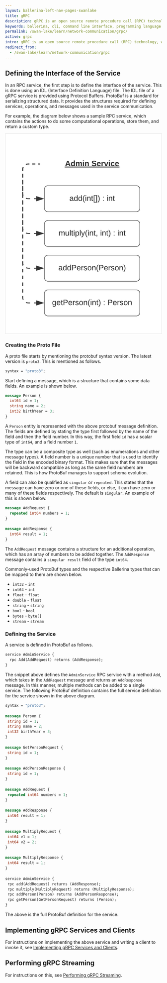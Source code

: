 ```yaml
---
layout: ballerina-left-nav-pages-swanlake
title: gRPC
description: gRPC is an open source remote procedure call (RPC) technology, which uses HTTP/2 for transport and is based on Google’s Protocol Buffers. It promises high performance, efficient network communication, features such as schema evolution, blocking and non-blocking communication, and bidirectional streaming. The topics below explain how gRPC works and the tools and techniques that are required to implement it using Ballerina.
keywords: ballerina, cli, command line interface, programming language
permalink: /swan-lake/learn/network-communication/grpc/
active: grpc
intro: gRPC is an open source remote procedure call (RPC) technology, which uses HTTP/2 for transport and is based on Google’s Protocol Buffers. It promises high performance, efficient network communication, features such as schema evolution, blocking and non-blocking communication, and bidirectional streaming. The topics below explain how gRPC works and the tools and techniques that are required to implement it using Ballerina. 
redirect_from:
  - /swan-lake/learn/network-communication/grpc
---
```


## Defining the Interface of the Service

In an RPC service, the first step is to define the interface of the service. This is done using an IDL (Interface Definition Language) file. The IDL file of a gRPC service is provided using Protocol Buffers. ProtoBuf is a standard for serializing structured data. It provides the structures required for defining services, operations, and messages used in the service communication. 

For example, the diagram below shows a sample RPC service, which contains the actions to do some computational operations, store them, and return a custom type. 

![Admin RPC Service](/swan-lake/learn/images/grpc-admin-service.png)

### Creating the Proto File

A proto file starts by mentioning the protobuf syntax version. The latest version is `proto3`. This is mentioned as follows.

```proto
syntax = "proto3";
```

Start defining a message, which is a structure that contains some data fields. An example is shown below.

```proto
message Person {
  int64 id = 1;
  string name = 2;
  int32 birthYear = 3;
}
```

A `Person` entity is represented with the above protobuf message definition. The fields are defined by stating the type first followed by the name of the field and then the field number. In this way, the first field `id` has a scalar type of `int64`, and a field number `1`. 

The type can be a composite type as well (such as enumerations and other message types). A field number is a unique number that is used to identify the field in the encoded binary format. This makes sure that the messages will be backward compatible as long as the same field numbers are retained. This is how ProtoBuf manages to support schema evolution. 

A field can also be qualified as `singular` or `repeated`. This states that the message can have zero or one of these fields, or else, it can have zero or many of these fields respectively. The default is `singular`. An example of this is shown below. 

```proto
message AddRequest {
  repeated int64 numbers = 1;
}
 
message AddResponse {
  int64 result = 1;
}
```

The `AddRequest` message contains a structure for an additional operation, which has an array of numbers to be added together. The `AddResponse` message contains a `singular result` field of the type `int64`.

Commonly-used ProtoBuf types and the respective  Ballerina types that can be mapped to them are shown below. 

- `int32` - `int`
- `int64` - `int`
- `float` - `float`
- `double` - `float`
- `string` - `string`
- `bool` - `bool` 
- `bytes` - `byte[]`
- `stream` - `stream`

### Defining the Service

A service is defined in ProtoBuf as follows. 

```proto
service AdminService {
  rpc Add(AddRequest) returns (AddResponse);
}
```

The snippet above defines the `AdminService` RPC service with a method `Add`, which takes in the `AddRequest` message and returns an `AddResponse` message. In this manner, multiple methods can be added to a single service. The following ProtoBuf definition contains the full service definition for the service shown in the above diagram. 

```proto
syntax = "proto3";
 
message Person {
 string id = 1;
 string name = 2;
 int32 birthYear = 3;
}
 
message GetPersonRequest {
 string id = 1;
}
 
message AddPersonResponse {
 string id = 1;
}
 
message AddRequest {
 repeated int64 numbers = 1;
}
 
message AddResponse {
 int64 result = 1;
}
 
message MultiplyRequest {
 int64 v1 = 1;
 int64 v2 = 2;
}
 
message MultiplyResponse {
 int64 result = 1;
}
 
service AdminService {
 rpc add(AddRequest) returns (AddResponse);
 rpc multiply(MultiplyRequest) returns (MultiplyResponse);
 rpc addPerson(Person) returns (AddPersonResponse);
 rpc getPerson(GetPersonRequest) returns (Person);
}
```

The above is the full ProtoBuf definition for the service. 

## Implementing gRPC Services and Clients

For instructions on implementing the above service and writing a client to invoke it, see [Implementing gRPC Services and Clients](/swan-lake/learn/network-communication/grpc/implementing-grpc-services-and-clients/).


## Performing gRPC Streaming

For instructions on this, see [Performing gRPC Streaming](/swan-lake/learn/network-communication/grpc/performing-grpc-streaming/).







